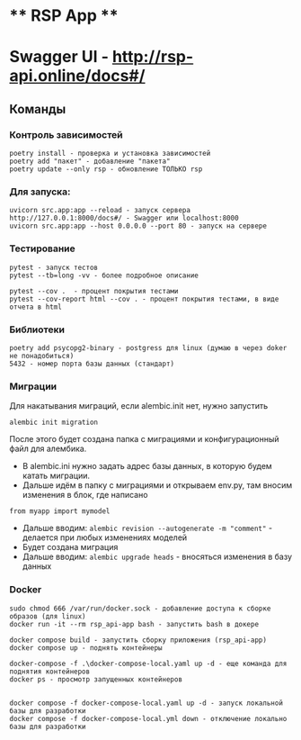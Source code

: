 # ** RSP App **

# Swagger UI - http://rsp-api.online/docs#/

## Команды

### Контроль зависимостей

```
poetry install - проверка и установка зависимостей
poetry add "пакет" - добавление "пакета"
poetry update --only rsp - обновление ТОЛЬКО rsp
```

### Для запуска:

```
uvicorn src.app:app --reload - запуск сервера
http://127.0.0.1:8000/docs#/ - Swagger или localhost:8000
uvicorn src.app:app --host 0.0.0.0 --port 80 - запуск на сервере
```

### Тестирование
```
pytest - запуск тестов
pytest --tb=long -vv - более подробное описание

pytest --cov .  - процент покрытия тестами 
pytest --cov-report html --cov . - процент покрытия тестами, в виде отчета в html
```

### Библиотеки

```
poetry add psycopg2-binary - postgress для linux (думаю в через doker не понадобиться)
5432 - номер порта базы данных (стандарт)
```

### Миграции

Для накатывания миграций, если alembic.init нет, нужно запустить

```
alembic init migration
```

После этого будет создана папка с миграциями и конфигурационный файл для алембика.

- В alembic.ini нужно задать адрес базы данных, в которую будем катать миграции.
- Дальше идём в папку с миграциями и открываем env.py, там вносим изменения в блок, где написано

```
from myapp import mymodel
```

- Дальше вводим: `alembic revision --autogenerate -m "comment"` - делается при любых изменениях моделей
- Будет создана миграция
- Дальше вводим: `alembic upgrade heads` - вносяться изменения в базу данных

### Docker

```
sudo chmod 666 /var/run/docker.sock - добавление доступа к сборке образов (для linux)
docker run -it --rm rsp_api-app bash - запустить bash в докере

docker compose build - запустить сборку приложения (rsp_api-app)
docker compose up - поднять контейнеры

docker-compose -f .\docker-compose-local.yaml up -d - еще команда для поднятия контейнеров
docker ps - просмотр запущенных контейнеров


docker compose -f docker-compose-local.yaml up -d - запуск локальной базы для разработки
docker compose -f docker-compose-local.yml down - отключение локально базы для разработки
```

